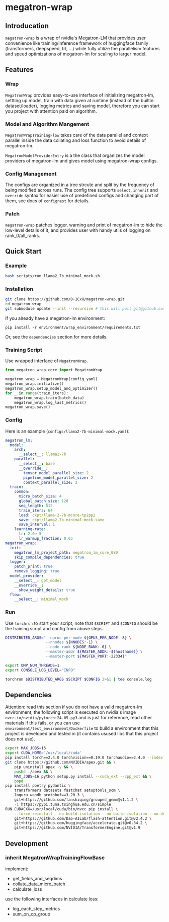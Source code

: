 # megatron-wrap

## Introducation

`megatron-wrap` is a wrap of nvidia's Megatron-LM that provides user convenience like training/inference framework of huggingface family (transformers, deepspeed, trl, ...) while fully utilize the parallelism features and speed optimizations of megatron-lm for scaling to larger model.

## Features

### Wrap

`MegatronWrap` provides easy-to-use interface of initializing megatron-lm, settting up model, train with data given at runtime (instead of the builtin dataset/loader), logging metrics and saving model, therefore you can start you project with attention paid on algorithm.

### Model and Algorithm Mangement

`MegatronWrapTrainingFlow` takes care of the data parallel and context parallel inside the data collating and loss function to avoid details of megatron-lm.

`MegatronModelProviderEntry` is a the class that organizes the model providers of megatron-lm and gives model using megatron-wrap configs.


### Config Management

The configs are organized in a tree strcute and split by the frequency of being modified across runs. The config tree supports `select`, `inherit` and `override` syntax for easier use of predefined configs and changing part of them, see docs of `confignest` for details.


### Patch

`megatron-wrap` patches logger, warning and print of megatron-lm to hide the low-level details of it, and provides user with handy utils of logging on rank_0/all_ranks.


## Quick Start

### Example

```bash
bash scripts/run_llama2_7b_minimal_mock.sh
```

### Installation

```bash
git clone https://github.com/0-1CxH/megatron-wrap.git
cd megatron-wrap
git submodule update --init --recursive # this will pull git@github.com:NVIDIA/Megatron-LM.git (core_r0.8.0) to project folder

```

If you already have a megatron-lm environment:

```
pip install -r environment/wrap_environment/requirements.txt
```

Or, see the `dependencies` section for more details.

### Training Script 

Use wrapped interface of `MegatronWrap`.

```python
from megatron_wrap.core import MegatronWrap

megatron_wrap = MegatronWrap(config_yaml)
megatron_wrap.initialize()
megatron_wrap.setup_model_and_optimizer()
for _ in range(train_iters):
    megatron_wrap.train(batch_data)
    megatron_wrap.log_last_metrics()
megatron_wrap.save()
```

### Config

Here is an example (`configs/llama2-7b-minimal-mock.yaml`):

```yaml
megatron_lm:
  model:
    arch:
      __select__: llama2-7b
    parallel:
      __select__: base
      __override__:
        tensor_model_parallel_size: 2
        pipeline_model_parallel_size: 2
        context_parallel_size: 2
  train:
    common:
      micro_batch_size: 4
      global_batch_size: 128
      seq_length: 512
      train_iters: 64
      load: ckpt/llama-2-7b-mcore-tp2pp2
      save: ckpt/llama2-7b-minimal-mock-save
      save_interval: 1
    learning-rate:
      lr: 2.0e-5
      lr_warmup_fraction: 0.05
megatron_wrap:
  init:
    megatron_lm_project_path: megatron_lm_core_080
    skip_compile_dependencies: true
  logger:
    patch_print: true
    remove_logging: true
  model_provider:
    __select__: gpt_model
    __override__:
      show_weight_details: true
  flow:
    __select__: minimal_mock

```

### Run

Use `torchrun` to start your script, note that `$SCRIPT` and `$CONFIG` should be the training script and config from above steps.

```bash
DISTRIBUTED_ARGS="--nproc-per-node ${GPUS_PER_NODE:-8} \
                  --nnodes ${NNODES:-1} \
                  --node-rank ${NODE_RANK:-0} \
                  --master-addr ${MASTER_ADDR:-$(hostname)} \
                  --master-port ${MASTER_PORT:-22334}"

export OMP_NUM_THREADS=1
export CONSOLE_LOG_LEVEL="INFO" 

torchrun $DISTRIBUTED_ARGS $SCRIPT $CONFIG 2>&1 | tee console.log

```


## Dependencies

Attention: read this section if you do not have a valid megatron-lm environment, the following script is executed on nvidia's image `nvcr.io/nvidia/pytorch:24.05-py3` and is just for reference, read other materials if this fails, or you can use `environment/test_environment/Dockerfile` to build a environment that this project is developed and tested in (it contains usused libs that this project does not use).

```bash
export MAX_JOBS=16
export CUDA_HOME='/usr/local/cuda'
pip install torch==2.4.0 torchvision==0.19.0 torchaudio==2.4.0 --index-url https://download.pytorch.org/whl/cu124
git clone https://github.com/NVIDIA/apex.git && \
    pip uninstall apex -y && \
    pushd ./apex && \
    MAX_JOBS=16 python setup.py install --cuda_ext --cpp_ext && \
    popd
pip install poetry pydantic \
    transformers datasets fastchat setuptools_scm \
    loguru wandb protobuf==3.20.3 \
    git+https://github.com/fanshiqing/grouped_gemm@v1.1.2 \
    -i https://pypi.tuna.tsinghua.edu.cn/simple
RUN CUDACXX=/usr/local/cuda/bin/nvcc pip install \
    --force-reinstall --no-build-isolation --no-build-isolation --no-deps \
    git+https://github.com/Dao-AILab/flash-attention.git@v2.4.2 \
    git+https://github.com/huggingface/accelerate.git@v0.34.2 \
    git+https://github.com/NVIDIA/TransformerEngine.git@v1.9
```


## Development


### inherit MegatronWrapTrainingFlowBase 

implement:

- get_fields_and_seqdims
- collate_data_micro_batch
- calculate_loss

use the following interfaces in calculate loss:

- log_each_step_metrics
- sum_on_cp_group